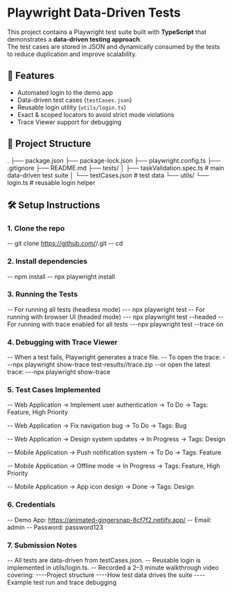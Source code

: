 # Playwright Data-Driven Tests  

This project contains a Playwright test suite built with **TypeScript** that demonstrates a **data-driven testing approach**.  
The test cases are stored in JSON and dynamically consumed by the tests to reduce duplication and improve scalability.  



## 🚀 Features
- Automated login to the demo app  
- Data-driven test cases (`testCases.json`)  
- Reusable login utility (`utils/login.ts`)  
- Exact & scoped locators to avoid strict mode violations  
- Trace Viewer support for debugging  



## 📂 Project Structure
.
├── package.json
├── package-lock.json
├── playwright.config.ts
├── .gitignore
├── README.md
├── tests/
│ ├── taskValidation.spec.ts # main data-driven test suite
│ └── testCases.json # test data
└── utils/
└── login.ts # reusable login helper


## 🛠️ Setup Instructions

### 1. Clone the repo
-- git clone https://github.com/<your-username>/<repo-name>.git
-- cd <repo-name>

### 2. Install dependencies
-- npm install
-- npx playwright install

### 3. Running the Tests
-- For running all tests (headless mode)
--- npx playwright test
-- For running with browser UI (headed mode)
--- npx playwright test --headed
-- For running with trace enabled for all tests
---npx playwright test --trace on

### 4. Debugging with Trace Viewer
-- When a test fails, Playwright generates a trace file.
-- To open the trace:
---npx playwright show-trace test-results/<your-test>/trace.zip
--or open the latest trace:
---npx playwright show-trace

### 5. Test Cases Implemented
-- Web Application → Implement user authentication → To Do → Tags: Feature, High Priority

-- Web Application → Fix navigation bug → To Do → Tags: Bug

-- Web Application → Design system updates → In Progress → Tags: Design

-- Mobile Application → Push notification system → To Do → Tags: Feature

-- Mobile Application → Offline mode → In Progress → Tags: Feature, High Priority

-- Mobile Application → App icon design → Done → Tags: Design

### 6. Credentials
-- Demo App: https://animated-gingersnap-8cf7f2.netlify.app/
-- Email: admin
-- Password: password123

### 7. Submission Notes
-- All tests are data-driven from testCases.json.
-- Reusable login is implemented in utils/login.ts.
-- Recorded a 2–3 minute walkthrough video covering:
----Project structure
----How test data drives the suite
----Example test run and trace debugging
